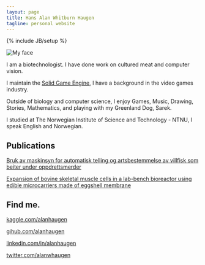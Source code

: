 ```yaml
---
layout: page
title: Hans Alan Whitburn Haugen
tagline: personal website
---
```

{% include JB/setup %}

![My face](https://avatars.githubusercontent.com/u/1408981?v=4)

I am a biotechnologist. I have done work on cultured meat and computer vision.

I maintain the [Solid Game Engine](https://alanhaugen.github.io/games/2023/06/28/solid), I have a background in the video games industry.

Outside of biology and computer science, I enjoy Games, Music, Drawing, Stories, Mathematics, and playing with my Greenland Dog, Sarek.

I studied at The Norwegian Institute of Science and Technology - NTNU, I speak English and Norwegian.

## Publications

[Bruk av maskinsyn for automatisk telling og artsbestemmelse av villfisk som beiter under oppdrettsmerder](https://ntnuopen.ntnu.no/ntnu-xmlui/handle/11250/2664006)

[Expansion of bovine skeletal muscle cells in a lab-bench bioreactor using edible microcarriers made of eggshell membrane](https://ntnuopen.ntnu.no/ntnu-xmlui/handle/11250/3037560)

## Find me.

[kaggle.com/alanhaugen](https://kaggle.com/alanhaugen)

[gihub.com/alanhaugen](https://gihub.com/alanhaugen)

[linkedin.com/in/alanhaugen](https://linkedin.com/in/alanhaugen)

[twitter.com/alanwhaugen](https://twitter.com/alanwhaugen)
